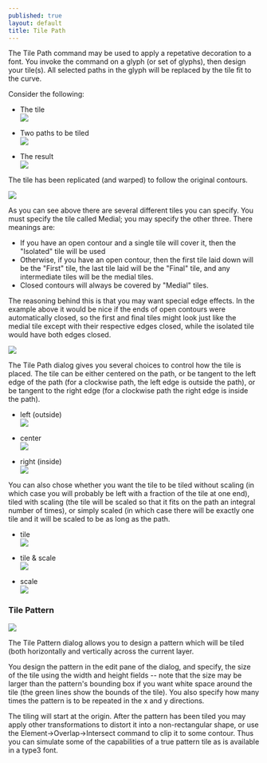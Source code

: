 ```yaml
---
published: true
layout: default
title: Tile Path
---
```



The Tile Path command may be used to apply a repetative decoration to a
font. You invoke the command on a glyph (or set of glyphs), then design
your tile(s). All selected paths in the glyph will be replaced by the
tile fit to the curve.

Consider the following:

-   The tile  
![](/assets/img/dialogs2-tilepath-selection.png)

-   Two paths to be tiled  
![](/assets/img/dialogs2-tilepath-final.png)

-   The result  
![](/assets/img/dialogs2-tilepath-orig.png)

The tile has been replicated (and warped) to follow the original
contours.

![](/assets/img/dialogs2-TilePath.png)

As you can see above there are several different tiles you can specify.
You must specify the tile called Medial; you may specify the other
three. There meanings are:

-   If you have an open contour and a single tile will cover it, then
    the "Isolated" tile will be used
-   Otherwise, if you have an open contour, then the first tile laid
    down will be the "First" tile, the last tile laid will be the
    "Final" tile, and any intermediate tiles will be the medial tiles.
-   Closed contours will always be covered by "Medial" tiles.

The reasoning behind this is that you may want special edge effects. In
the example above it would be nice if the ends of open contours were
automatically closed, so the first and final tiles might look just like
the medial tile except with their respective edges closed, while the
isolated tile would have both edges closed.

![](/assets/img/dialogs2-TilePath2.png)

The Tile Path dialog gives you several choices to control how the tile
is placed. The tile can be either centered on the path, or be tangent to
the left edge of the path (for a clockwise path, the left edge is
outside the path), or be tangent to the right edge (for a clockwise path
the right edge is inside the path).


-  left (outside)  
![](/assets/img/dialogs2-tilepath-left.png)

-   center  
![](/assets/img/dialogs2-tilepath-center.png)

-   right (inside)  
![](/assets/img/dialogs2-tilepath-right.png)

You can also chose whether you want the tile to be tiled without scaling
(in which case you will probably be left with a fraction of the tile at
one end), tiled with scaling (the tile will be scaled so that it fits on
the path an integral number of times), or simply scaled (in which case
there will be exactly one tile and it will be scaled to be as long as
the path.

-   tile   
![](/assets/img/dialogs2-tilepath-tile.png)

-   tile & scale  
![](/assets/img/dialogs2-tilepath-ts.png)

-   scale  
![](/assets/img/dialogs2-tilepath-scale.png)


### Tile Pattern

![](/assets/img/dialogs2-TilePattern.png)

The Tile Pattern dialog allows you to design a
pattern which will be tiled (both horizontally and vertically across the
current layer.

You design the pattern in the edit pane of the dialog, and specify, the
size of the tile using the width and height fields -- note that the size
may be larger than the pattern's bounding box if you want white space
around the tile (the green lines show the bounds of the tile). You also
specify how many times the pattern is to be repeated in the x and y
directions.

The tiling will start at the origin. After the pattern has been tiled
you may apply other transformations to distort it into a non-rectangular
shape, or use the Element->Overlap->Intersect command to clip it to
some contour. Thus you can simulate some of the capabilities of a true
pattern tile as is available in a type3 font.
